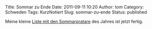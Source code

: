 Title: Sommar zu Ende
Date: 2011-09-11 10:20
Author: tom
Category: Schweden
Tags: KurzNotiert
Slug: sommar-zu-ende
Status: published

Meine kleine [Liste mit den
Sommarpratare](http://www.fiket.de/2011/08/31/arets-sommarvardar/) des
Jahres ist jetzt fertig.

